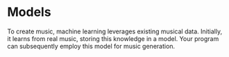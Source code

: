 # Models

To create music, machine learning leverages existing musical data. 
Initially, it learns from real music, storing this knowledge in a model. 
Your program can subsequently employ this model for music generation.